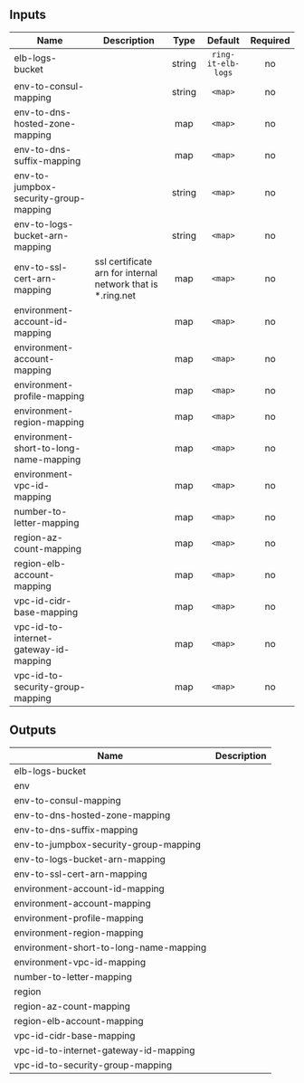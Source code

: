 
## Inputs

| Name | Description | Type | Default | Required |
|------|-------------|:----:|:-----:|:-----:|
| elb-logs-bucket |  | string | `ring-it-elb-logs` | no |
| env-to-consul-mapping |  | string | `<map>` | no |
| env-to-dns-hosted-zone-mapping |  | map | `<map>` | no |
| env-to-dns-suffix-mapping |  | map | `<map>` | no |
| env-to-jumpbox-security-group-mapping |  | string | `<map>` | no |
| env-to-logs-bucket-arn-mapping |  | string | `<map>` | no |
| env-to-ssl-cert-arn-mapping | ssl certificate arn for internal network that is *.ring.net | map | `<map>` | no |
| environment-account-id-mapping |  | map | `<map>` | no |
| environment-account-mapping |  | map | `<map>` | no |
| environment-profile-mapping |  | map | `<map>` | no |
| environment-region-mapping |  | map | `<map>` | no |
| environment-short-to-long-name-mapping |  | map | `<map>` | no |
| environment-vpc-id-mapping |  | map | `<map>` | no |
| number-to-letter-mapping |  | map | `<map>` | no |
| region-az-count-mapping |  | map | `<map>` | no |
| region-elb-account-mapping |  | map | `<map>` | no |
| vpc-id-cidr-base-mapping |  | map | `<map>` | no |
| vpc-id-to-internet-gateway-id-mapping |  | map | `<map>` | no |
| vpc-id-to-security-group-mapping |  | map | `<map>` | no |

## Outputs

| Name | Description |
|------|-------------|
| elb-logs-bucket |  |
| env |  |
| env-to-consul-mapping |  |
| env-to-dns-hosted-zone-mapping |  |
| env-to-dns-suffix-mapping |  |
| env-to-jumpbox-security-group-mapping |  |
| env-to-logs-bucket-arn-mapping |  |
| env-to-ssl-cert-arn-mapping |  |
| environment-account-id-mapping |  |
| environment-account-mapping |  |
| environment-profile-mapping |  |
| environment-region-mapping |  |
| environment-short-to-long-name-mapping |  |
| environment-vpc-id-mapping |  |
| number-to-letter-mapping |  |
| region |  |
| region-az-count-mapping |  |
| region-elb-account-mapping |  |
| vpc-id-cidr-base-mapping |  |
| vpc-id-to-internet-gateway-id-mapping |  |
| vpc-id-to-security-group-mapping |  |

